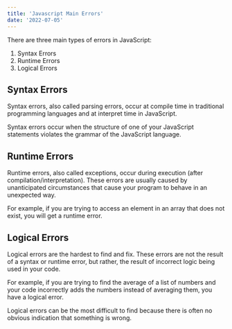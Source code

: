 ```yaml
---
title: 'Javascript Main Errors'
date: '2022-07-05'
---
```


There are three main types of errors in JavaScript:

1. Syntax Errors
2. Runtime Errors
3. Logical Errors

## **Syntax Errors**

Syntax errors, also called parsing errors, occur at compile time in traditional programming languages and at interpret time in JavaScript.

Syntax errors occur when the structure of one of your JavaScript statements violates the grammar of the JavaScript language.

## **Runtime Errors**

Runtime errors, also called exceptions, occur during execution (after compilation/interpretation). These errors are usually caused by unanticipated circumstances that cause your program to behave in an unexpected way.

For example, if you are trying to access an element in an array that does not exist, you will get a runtime error.

## **Logical Errors**

Logical errors are the hardest to find and fix. These errors are not the result of a syntax or runtime error, but rather, the result of incorrect logic being used in your code.

For example, if you are trying to find the average of a list of numbers and your code incorrectly adds the numbers instead of averaging them, you have a logical error.

Logical errors can be the most difficult to find because there is often no obvious indication that something is wrong.
